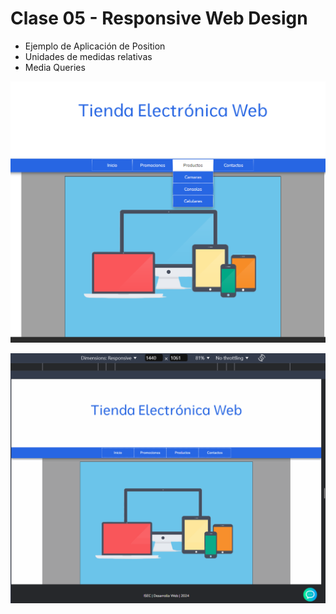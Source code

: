 # Clase 05 - Responsive Web Design

- Ejemplo de Aplicación de Position
- Unidades de medidas relativas
- Media Queries

![Captura de pantalla](images/Clase_05.png)

![Captura de pantalla](images/Clase_05.gif)
